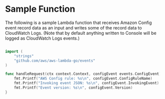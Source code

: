 # Sample Function

The following is a sample Lambda function that receives Amazon Config event record data as an input and writes some of the record data to CloudWatch Logs. (Note that by default anything written to Console will be logged as CloudWatch Logs events.)

```go

import (
    "strings"
    "github.com/aws/aws-lambda-go/events"
)

func handleRequest(ctx context.Context, configEvent events.ConfigEvent) {
    fmt.Printf("AWS Config rule: %s\n", configEvent.ConfigRuleName)
    fmt.Printf("Invoking event JSON: %s\n", configEvent.InvokingEvent)
    fmt.Printf("Event version: %s\n", configEvent.Version)
}

```
